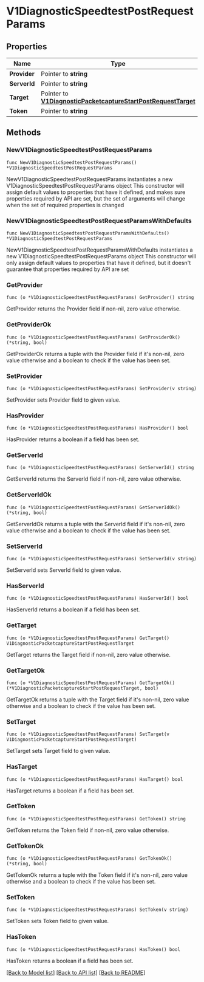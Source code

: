 # V1DiagnosticSpeedtestPostRequestParams

## Properties

Name | Type | Description | Notes
------------ | ------------- | ------------- | -------------
**Provider** | Pointer to **string** |  | [optional] 
**ServerId** | Pointer to **string** |  | [optional] 
**Target** | Pointer to [**V1DiagnosticPacketcaptureStartPostRequestTarget**](V1DiagnosticPacketcaptureStartPostRequestTarget.md) |  | [optional] 
**Token** | Pointer to **string** |  | [optional] 

## Methods

### NewV1DiagnosticSpeedtestPostRequestParams

`func NewV1DiagnosticSpeedtestPostRequestParams() *V1DiagnosticSpeedtestPostRequestParams`

NewV1DiagnosticSpeedtestPostRequestParams instantiates a new V1DiagnosticSpeedtestPostRequestParams object
This constructor will assign default values to properties that have it defined,
and makes sure properties required by API are set, but the set of arguments
will change when the set of required properties is changed

### NewV1DiagnosticSpeedtestPostRequestParamsWithDefaults

`func NewV1DiagnosticSpeedtestPostRequestParamsWithDefaults() *V1DiagnosticSpeedtestPostRequestParams`

NewV1DiagnosticSpeedtestPostRequestParamsWithDefaults instantiates a new V1DiagnosticSpeedtestPostRequestParams object
This constructor will only assign default values to properties that have it defined,
but it doesn't guarantee that properties required by API are set

### GetProvider

`func (o *V1DiagnosticSpeedtestPostRequestParams) GetProvider() string`

GetProvider returns the Provider field if non-nil, zero value otherwise.

### GetProviderOk

`func (o *V1DiagnosticSpeedtestPostRequestParams) GetProviderOk() (*string, bool)`

GetProviderOk returns a tuple with the Provider field if it's non-nil, zero value otherwise
and a boolean to check if the value has been set.

### SetProvider

`func (o *V1DiagnosticSpeedtestPostRequestParams) SetProvider(v string)`

SetProvider sets Provider field to given value.

### HasProvider

`func (o *V1DiagnosticSpeedtestPostRequestParams) HasProvider() bool`

HasProvider returns a boolean if a field has been set.

### GetServerId

`func (o *V1DiagnosticSpeedtestPostRequestParams) GetServerId() string`

GetServerId returns the ServerId field if non-nil, zero value otherwise.

### GetServerIdOk

`func (o *V1DiagnosticSpeedtestPostRequestParams) GetServerIdOk() (*string, bool)`

GetServerIdOk returns a tuple with the ServerId field if it's non-nil, zero value otherwise
and a boolean to check if the value has been set.

### SetServerId

`func (o *V1DiagnosticSpeedtestPostRequestParams) SetServerId(v string)`

SetServerId sets ServerId field to given value.

### HasServerId

`func (o *V1DiagnosticSpeedtestPostRequestParams) HasServerId() bool`

HasServerId returns a boolean if a field has been set.

### GetTarget

`func (o *V1DiagnosticSpeedtestPostRequestParams) GetTarget() V1DiagnosticPacketcaptureStartPostRequestTarget`

GetTarget returns the Target field if non-nil, zero value otherwise.

### GetTargetOk

`func (o *V1DiagnosticSpeedtestPostRequestParams) GetTargetOk() (*V1DiagnosticPacketcaptureStartPostRequestTarget, bool)`

GetTargetOk returns a tuple with the Target field if it's non-nil, zero value otherwise
and a boolean to check if the value has been set.

### SetTarget

`func (o *V1DiagnosticSpeedtestPostRequestParams) SetTarget(v V1DiagnosticPacketcaptureStartPostRequestTarget)`

SetTarget sets Target field to given value.

### HasTarget

`func (o *V1DiagnosticSpeedtestPostRequestParams) HasTarget() bool`

HasTarget returns a boolean if a field has been set.

### GetToken

`func (o *V1DiagnosticSpeedtestPostRequestParams) GetToken() string`

GetToken returns the Token field if non-nil, zero value otherwise.

### GetTokenOk

`func (o *V1DiagnosticSpeedtestPostRequestParams) GetTokenOk() (*string, bool)`

GetTokenOk returns a tuple with the Token field if it's non-nil, zero value otherwise
and a boolean to check if the value has been set.

### SetToken

`func (o *V1DiagnosticSpeedtestPostRequestParams) SetToken(v string)`

SetToken sets Token field to given value.

### HasToken

`func (o *V1DiagnosticSpeedtestPostRequestParams) HasToken() bool`

HasToken returns a boolean if a field has been set.


[[Back to Model list]](../README.md#documentation-for-models) [[Back to API list]](../README.md#documentation-for-api-endpoints) [[Back to README]](../README.md)


